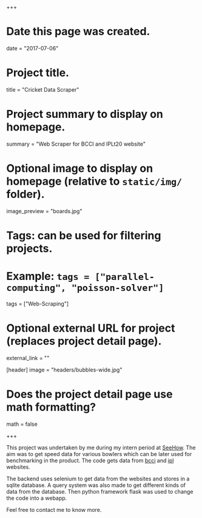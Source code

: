 +++
# Date this page was created.
date = "2017-07-06"

# Project title.
title = "Cricket Data Scraper"

# Project summary to display on homepage.
summary = "Web Scraper for BCCI and IPLt20 website"

# Optional image to display on homepage (relative to `static/img/` folder).
image_preview = "boards.jpg"

# Tags: can be used for filtering projects.
# Example: `tags = ["parallel-computing", "poisson-solver"]`
tags = ["Web-Scraping"]

# Optional external URL for project (replaces project detail page).
external_link = ""

[header]
image = "headers/bubbles-wide.jpg"

# Does the project detail page use math formatting?
math = false

+++

This project was undertaken by me during my intern period at <a href="//seehow.io/">SeeHow</a>. The aim was to get speed data for various bowlers which can be later used for benchmarking in the product. The code gets data from <a href="//bcci.tv/">bcci</a> and <a href="//iplt20.com">ipl</a> websites. 

The backend uses selenium to get data from the websites and stores in a sqlite database. A query system was also made to get different kinds of data from the database. Then python framework flask was used to change the code into a webapp.

Feel free to contact me to know more. 